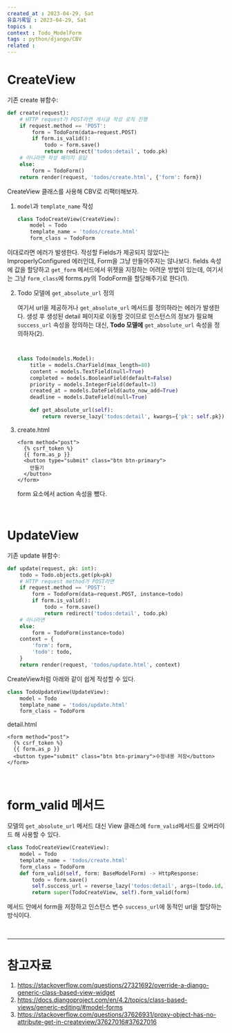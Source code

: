 ```yaml
---
created_at : 2023-04-29, Sat
유효기록일 : 2023-04-29, Sat
topics : 
context : Todo_ModelForm
tags : python/django/CBV
related : 
---
```

# CreateView
기존 create 뷰함수:
```python
def create(request):
    # HTTP request가 POST라면 게시글 작성 로직 진행
    if request.method == 'POST':
        form = TodoForm(data=request.POST)
        if form.is_valid():
            todo = form.save()
            return redirect('todos:detail', todo.pk)
    # 아니라면 작성 페이지 응답
    else:
        form = TodoForm()
    return render(request, 'todos/create.html', {'form': form})
```

CreateView 클래스를 사용해 CBV로 리팩터해보자.

1. `model`과 `template_name` 작성
	```python
	class TodoCreateView(CreateView):
	    model = Todo
	    template_name = 'todos/create.html'
	    form_class = TodoForm
	```
이대로라면 에러가 발생한다. 작성할 Fields가 제공되지 않았다는 ImproperlyConfigured 에러인데, Form을 그냥 만들어주지는 않나보다. fields 속성에 값을 할당하고 `get_form` 메서드에서 위젯을 지정하는 어려운 방법이 있는데, 여기서는 그냥 `form_class`에 forms.py의 TodoForm을 할당해주기로 한다(1).

2. Todo 모델에 `get_absolute_url` 정의

	여기서 url을 제공하거나 `get_absolute_url` 메서드를 정의하라는 에러가 발생한다. 생성 후 생성된 detail 페이지로 이동할 것이므로 인스턴스의 정보가 필요해 `success_url` 속성을 정의하는 대신, **Todo 모델에** `get_absolute_url` 속성을 정의하자(2).
	```python
	
	
	class Todo(models.Model):
	    title = models.CharField(max_length=80)
	    content = models.TextField(null=True)
	    completed = models.BooleanField(default=False)
	    priority = models.IntegerField(default=3)
	    created_at = models.DateField(auto_now_add=True)
	    deadline = models.DateField(null=True)
	    
	    def get_absolute_url(self):
	        return reverse_lazy('todos:detail', kwargs={'pk': self.pk})
	```

3. create.html
	```django
	<form method="post">
	  {% csrf_token %}
	  {{ form.as_p }}
	  <button type="submit" class="btn btn-primary">
	    만들기
	  </button>
	</form>
	```
	form 요소에서 action 속성을 뺐다.

<br>

# UpdateView

기존 update 뷰함수:
```python
def update(request, pk: int):
    todo = Todo.objects.get(pk=pk)
    # HTTP request method가 POST라면
    if request.method == 'POST':
        form = TodoForm(data=request.POST, instance=todo)
        if form.is_valid():
            todo = form.save()
            return redirect('todos:detail', todo.pk)
    # 아니라면
    else:
        form = TodoForm(instance=todo)
    context = {
        'form': form,
        'todo': todo,
    }
    return render(request, 'todos/update.html', context)
```

CreateView처럼 아래와 같이 쉽게 작성할 수 있다.
```python
class TodoUpdateView(UpdateView):
    model = Todo
    template_name = 'todos/update.html'
    form_class = TodoForm
```

detail.html
```django
<form method="post">
  {% csrf_token %}
  {{ form.as_p }}
  <button type="submit" class="btn btn-primary">수정내용 저장</button>
</form>
```

<br>

# form_valid 메서드
모델의 `get_absolute_url` 메서드 대신 View 클래스에 `form_valid`메서드를 오버라이드 해 사용할 수 있다.
```python
class TodoCreateView(CreateView):
    model = Todo
    template_name = 'todos/create.html'
    form_class = TodoForm
    def form_valid(self, form: BaseModelForm) -> HttpResponse:
        todo = form.save()
        self.success_url = reverse_lazy('todos:detail', args=(todo.id,))
        return super(TodoCreateView, self).form_valid(form)
```
메서드 안에서 form을 저장하고 인스턴스 변수 `success_url`에 동적인 url을 할당하는 방식이다.

<br>

---
# 참고자료
1. https://stackoverflow.com/questions/27321692/override-a-django-generic-class-based-view-widget
2. https://docs.djangoproject.com/en/4.2/topics/class-based-views/generic-editing/#model-forms
3. https://stackoverflow.com/questions/37626931/proxy-object-has-no-attribute-get-in-createview/37627016#37627016

[^1]: